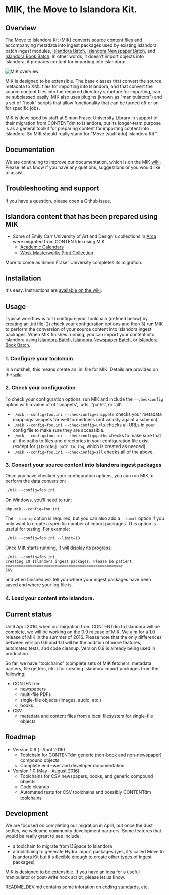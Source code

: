 # MIK, the Move to Islandora Kit.

## Overview

The Move to Islandora Kit (MIK) converts source content files and accompanying metadata into ingest packages used by existing Islandora batch ingest modules, [Islandora Batch](https://github.com/Islandora/islandora_batch), [Islandora Newspaper Batch](https://github.com/discoverygarden/islandora_newspaper_batch), and [Islandora Book Batch](https://github.com/Islandora/islandora_book_batch). In other words, it doesn’t import objects into Islandora, it prepares content for importing into Islandora:

![MIK overview](https://dl.dropboxusercontent.com/u/1015702/linked_to/MIK_overview_%20general.png)

MIK is designed to be extensible. The base classes that convert the source metadata to XML files for importing into Islandora, and that convert the source content files into the required directory structure for importing, can be subclassed easily. MIK also uses plugins (known as "manipulators") and a set of "hook" scripts that allow functionality that can be turned off or on for specific jobs.

MIK is developed by staff at Simon Fraser University Library in support of their migration from CONTENTdm to Islandora, but its longer-term purpose is as a general toolkit for preparing content for importing content into Islandora. So MIK should really stand for "Move [stuff into] Islandora Kit."

## Documentation

We are continuing to improve our documentation, which is on the MIK [wiki](https://github.com/MarcusBarnes/mik/wiki). Please let us know if you have any quetions, suggestions or you would like to assist.

## Troubleshooting and support

If you have a question, please open a Github issue.

## Islandora content that has been prepared using MIK

* Some of Emily Carr University of Art and Design's collections in [Arca](http://arcabc.ca/) were migrated from CONTENTdm using MIK
  * [Academic Calendars](http://arcabc.ca/islandora/object/ecuad:cals)
  * [Wosk Masterworks Print Collection](arcabc.ca/islandora/object/ecuad:wosk)

More to come as Simon Fraser University completes its migration.

## Installation

It's easy. Instructions are [available on the wiki](https://github.com/MarcusBarnes/mik/wiki/Installation).

## Usage

Typical workflow is to 1) configure your toolchain (defined below) by creating an .ini file, 2) check your configuration options and then 3) run MIK to perform the conversion of your source content into Islandora ingest packages. When MIK finishes running, you can import your content into Islandora using [Islandora Batch](https://github.com/Islandora/islandora_batch), [Islandora Newspaper Batch](https://github.com/discoverygarden/islandora_newspaper_batch), or [Islandora Book Batch](https://github.com/Islandora/islandora_book_batch). 

### 1. Configure your toolchain

In a nutshell, this means create an .ini file for MIK. Details are provided on the [wiki](https://github.com/MarcusBarnes/mik/wiki).

### 2. Check your configuration

To check your configuration options, run MIK and include the `--checkconfig` option with a value of of 'snippets', 'urls', 'paths', or 'all':

* `./mik --config=foo.ini --checkconfig=snippets` checks your metadata mappings snippets for well formedness (not validity againt a schema).
* `./mik --config=foo.ini --checkconfig=urls` checks all URLs in your config file to make sure they are accessible.
* `./mik --config=foo.ini --checkconfig=paths` checks to make sure that all the paths to files and directories in your configuration file exist (except for `[LOGGING] path_to_log`, which is created as needed)
* `./mik --config=foo.ini --checkconfig=all` checks all of the above.

### 3. Convert your source content into Islandora ingest packages

Once you have checked your configuration options, you can run MIK to perform the data conversion:

```./mik --config=foo.ini```

On Windows, you'll need to run:

```php mik --config=foo.ini```

The `--config` option is required, but you can also add a `--limit` option if you only want to create a specific number of import packages. This option is useful for testing. For example:

```./mik --config=foo.ini --limit=10```

Once MIK starts running, it will display its progress:

```
./mik --config=foo.ini
Creating 10 Islandora ingest packages. Please be patient.
===================================================>                          56%
```

and when finished will tell you where your ingest packages have been saved and where your log file is.

### 4. Load your content into Islandora.

## Current status

Until April 2016, when our migration from CONTENTdm to Islandora will be complete, we will be working on the 0.9 release of MIK. We aim for a 1.0 release of MIK in the summer of 2016. Please note that the only differences between version 0.9 and 1.0 will be the addition of more features, automated tests, and code cleanup. Version 0.9 is already being used in production. 

So far, we have "toolchains" (complete sets of MIK fetchers, metadata parsers, file getters, etc.) for creating Islandora import packages from the following:

* CONTENTdm
  * newspapers
  * multi-file PDFs
  * single-file objects (images, audio, etc.)
  * books
* CSV
  * metadata and content files from a local filesystem for single-file objects

## Roadmap

* Version 0.9 (- April 2016)
  * Toolchain for CONTENTdm generic (non-book and non-newspaper) compound objects
  * Complete end-user and developer documentation
* Version 1.0 (May - August 2016)
  * Toolchains for CSV newspapers, books, and generic compound objects
  * Code cleanup
  * Automated tests for CSV toolchains and possibly CONTENTdm toolchains

## Development

We are focused on completing our migration in April, but once the dust settles, we welcome community development partners. Some features that would be really great to see include:

* a toolchain to migrate from DSpace to Islandora
* a toolchaing to generate Hydra import packages (yes, it's called Move to Islandora Kit but it's flexible enough to create other types of ingest packages)

MIK is designed to be extensible. If you have an idea for a useful manipulator or post-write hook script, please let us know.

README_DEV.md contains some inforation on coding standards, etc.

